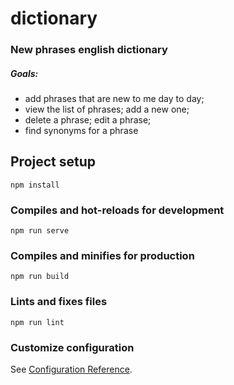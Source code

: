 # dictionary


### New phrases english dictionary
##### Goals:

- add phrases that are new to me day to day; 
- view the list of phrases; add a new one; 
- delete a phrase; edit a phrase; 
- find synonyms for a phrase

## Project setup
```
npm install
```

### Compiles and hot-reloads for development
```
npm run serve
```

### Compiles and minifies for production
```
npm run build
```

### Lints and fixes files
```
npm run lint
```

### Customize configuration
See [Configuration Reference](https://cli.vuejs.org/config/).
